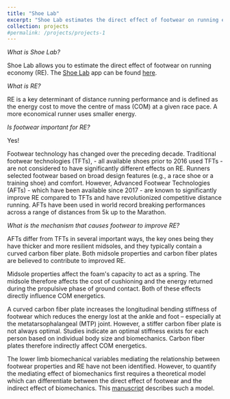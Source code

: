 ```yaml
---
title: "Shoe Lab"
excerpt: "Shoe Lab estimates the direct effect of footwear on running economy <br/><img src='/images/shoe_app_all.png'>"
collection: projects
#permalink: /projects/projects-1
---
```




*What is Shoe Lab?*  

Shoe Lab allows you to estimate the direct effect of footwear on running economy (RE). The <a href="https://gamespeed.shinyapps.io/shoelab/" target="_blank">Shoe Lab</a> app can be found <a href="https://gamespeed.shinyapps.io/shoelab/" target="_blank">here</a>.
<br>

*What is RE?*  

RE is a key determinant of distance running performance and is defined as the energy cost to move the centre of mass (COM) at a given race pace. A more economical runner uses smaller energy.  

*Is footwear important for RE?*  

Yes!  

Footwear technology has changed over the preceding decade. Traditional footwear technologies (TFTs), - all available shoes prior to 2016 used TFTs - are not considered to have significantly different effects on RE. Runners selected footwear based on broad design features (e.g., a race shoe or a training shoe) and comfort. However, Advanced Footwear Technologies (AFTs) - which have been available since 2017 - are known to significantly improve RE compared to TFTs and have revolutionized competitive distance running. AFTs have been used in world record breaking performances across a range of distances from 5k up to the Marathon.  


*What is the mechanism that causes footwear to improve RE?*  

AFTs differ from TFTs in several important ways, the key ones being they have thicker and more resilient midsoles, and they typically contain a curved carbon fiber plate. Both midsole properties and carbon fiber plates are believed to contribute to improved RE.  

Midsole properties affect the foam's capacity to act as a spring. The midsole therefore affects the cost of cushioning and the energy returned during the propulsive phase of ground contact. Both of these effects directly influence COM energetics.  

A curved carbon fiber plate increases the longitudinal bending stiffness of footwear which reduces the energy lost at the ankle and foot – especially at the metatarsophalangeal (MTP) joint. However, a stiffer carbon fiber plate is not always optimal. Studies indicate an optimal stiffness exists for each person based on individual body size and biomechanics. Carbon fiber plates therefore indirectly affect COM energetics.  

The lower limb biomechanical variables mediating the relationship between footwear properties and RE have not been identified. However, to quantify the mediating effect of biomechanics first requires a theoretical model which can differentiate between the direct effect of footwear and the indirect effect of biomechanics. This  <a href=" " target="_blank">manuscript</a> describes such a model.
